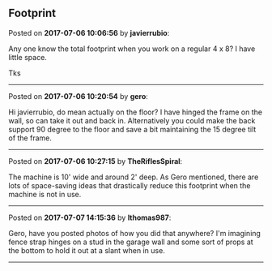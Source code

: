 ## Footprint
Posted on **2017-07-06 10:06:56** by **javierrubio**:

Any one know the total footprint when you work on a regular 4 x 8? I have little space. 



Tks

---

Posted on **2017-07-06 10:20:54** by **gero**:

Hi javierrubio, do mean actually on the floor? I have hinged the frame on the wall, so can take it out and back in. Alternatively you could make the back support 90 degree to the floor and save a bit maintaining the 15 degree tilt of the frame.

---

Posted on **2017-07-06 10:27:15** by **TheRiflesSpiral**:

The machine is 10' wide and around 2' deep. As Gero mentioned, there are lots of space-saving ideas that drastically reduce this footprint when the machine is not in use.

---

Posted on **2017-07-07 14:15:36** by **lthomas987**:

Gero, have you posted photos of how you did that anywhere?  I'm imagining fence strap hinges on a stud in the garage wall and some sort of props at the bottom to hold it out at a slant when in use.

---

